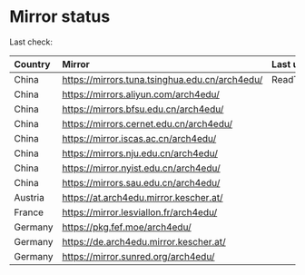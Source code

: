 <script src="./time.js"></script>
# Mirror status
Last check: <script type="text/javascript">localize(1704442957.1407144);</script>

|Country|Mirror|Last update|
|:------|:-----|:----------|
|China|https://mirrors.tuna.tsinghua.edu.cn/arch4edu/|ReadTimeout|
|China|https://mirrors.aliyun.com/arch4edu/|<script type="text/javascript">localize(1704350062);</script>|
|China|https://mirrors.bfsu.edu.cn/arch4edu/|<script type="text/javascript">localize(1704350062);</script>|
|China|https://mirrors.cernet.edu.cn/arch4edu/|<script type="text/javascript">localize(1704350062);</script>|
|China|https://mirror.iscas.ac.cn/arch4edu/|<script type="text/javascript">localize(1704350062);</script>|
|China|https://mirrors.nju.edu.cn/arch4edu/|<script type="text/javascript">localize(1704350062);</script>|
|China|https://mirror.nyist.edu.cn/arch4edu/|<script type="text/javascript">localize(1704350062);</script>|
|China|https://mirrors.sau.edu.cn/arch4edu/|<script type="text/javascript">localize(1704350062);</script>|
|Austria|https://at.arch4edu.mirror.kescher.at/|<script type="text/javascript">localize(1704436307);</script>|
|France|https://mirror.lesviallon.fr/arch4edu/|<script type="text/javascript">localize(1704436307);</script>|
|Germany|https://pkg.fef.moe/arch4edu/|<script type="text/javascript">localize(1704436307);</script>|
|Germany|https://de.arch4edu.mirror.kescher.at/|<script type="text/javascript">localize(1704436307);</script>|
|Germany|https://mirror.sunred.org/arch4edu/|<script type="text/javascript">localize(1704436307);</script>|

<script src="./tablefilter/tablefilter.js"></script>
<script src="./table.js"></script>